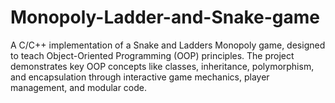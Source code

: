 # Monopoly-Ladder-and-Snake-game
A C/C++ implementation of a Snake and Ladders Monopoly game, designed to teach Object-Oriented Programming (OOP) principles. The project demonstrates key OOP concepts like classes, inheritance, polymorphism, and encapsulation through interactive game mechanics, player management, and modular code.
